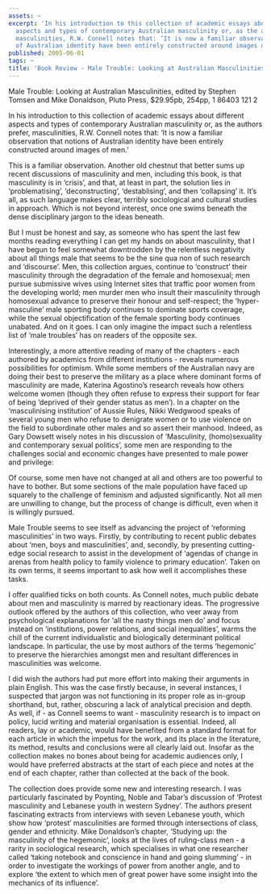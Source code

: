 ```yaml
---
assets: ~
excerpt: 'In his introduction to this collection of academic essays about different
  aspects and types of contemporary Australian masculinity or, as the authors prefer,
  masculinities, R.W. Connell notes that: ‘It is now a familiar observation that notions
  of Australian identity have been entirely constructed around images of men.’ '
published: 2005-06-01
tags: ~
title: 'Book Review - Male Trouble: Looking at Australian Masculinities'
---
```

Male Trouble: Looking at Australian Masculinities, edited by Stephen
Tomsen and Mike Donaldson, Pluto Press, $29.95pb, 254pp, 1 86403 121 2

In his introduction to this collection of academic essays about
different aspects and types of contemporary Australian masculinity or,
as the authors prefer, masculinities, R.W. Connell notes that: ‘It is
now a familiar observation that notions of Australian identity have been
entirely constructed around images of men.’

This is a familiar observation. Another old chestnut that better sums up
recent discussions of masculinity and men, including this book, is that
masculinity is in ‘crisis’, and that, at least in part, the solution
lies in ‘problematising’, ‘deconstructing’, ‘destablising’, and then
‘collapsing’ it. It’s all, as such language makes clear, terribly
sociological and cultural studies in approach. Which is not beyond
interest, once one swims beneath the dense disciplinary jargon to the
ideas beneath.

But I must be honest and say, as someone who has spent the last few
months reading everything I can get my hands on about masculinity, that
I have begun to feel somewhat downtrodden by the relentless negativity
about all things male that seems to be the sine qua non of such research
and ‘discourse’. Men, this collection argues, continue to ‘construct’
their masculinity through the degradation of the female and homosexual;
men pursue submissive wives using Internet sites that traffic poor women
from the developing world; men murder men who insult their masculinity
through homosexual advance to preserve their honour and self-respect;
the ‘hyper-masculine’ male sporting body continues to dominate sports
coverage, while the sexual objectification of the female sporting body
continues unabated. And on it goes. I can only imagine the impact such a
relentless list of ‘male troubles’ has on readers of the opposite sex.

Interestingly, a more attentive reading of many of the chapters - each
authored by academics from different institutions - reveals numerous
possibilities for optimism. While some members of the Australian navy
are doing their best to preserve the military as a place where dominant
forms of masculinity are made, Katerina Agostino’s research reveals how
others welcome women (though they often refuse to express their support
for fear of being ‘deprived of their gender status as men’). In a
chapter on the ‘masculinising institution’ of Aussie Rules, Nikki
Wedgwood speaks of several young men who refuse to denigrate women or to
use violence on the field to subordinate other males and so assert their
manhood. Indeed, as Gary Dowsett wisely notes in his discussion of
‘Masculinity, (homo)sexuality and contemporary sexual politics’, some
men are responding to the challenges social and economic changes have
presented to male power and privilege:

Of course, some men have not changed at all and others are too powerful
to have to bother. But some sections of the male population have faced
up squarely to the challenge of feminism and adjusted significantly. Not
all men are unwilling to change, but the process of change is difficult,
even when it is willingly pursued.

Male Trouble seems to see itself as advancing the project of ‘reforming
masculinities’ in two ways. Firstly, by contributing to recent public
debates about ‘men, boys and masculinities’, and, secondly, by
presenting cutting-edge social research to assist in the development of
‘agendas of change in arenas from health policy to family violence to
primary education’. Taken on its own terms, it seems important to ask
how well it accomplishes these tasks.

I offer qualified ticks on both counts. As Connell notes, much public
debate about men and masculinity is marred by reactionary ideas. The
progressive outlook offered by the authors of this collection, who veer
away from psychological explanations for ‘all the nasty things men do’
and focus instead on ‘institutions, power relations, and social
inequalities’, warms the chill of the current individualistic and
biologically determinant political landscape. In particular, the use by
most authors of the terms ‘hegemonic’ to preserve the hierarchies
amongst men and resultant differences in masculinities was welcome.

I did wish the authors had put more effort into making their arguments
in plain English. This was the case firstly because, in several
instances, I suspected that jargon was not functioning in its proper
role as in-group shorthand, but, rather, obscuring a lack of analytical
precision and depth. As well, if - as Connell seems to want -
masculinity research is to impact on policy, lucid writing and material
organisation is essential. Indeed, all readers, lay or academic, would
have benefited from a standard format for each article in which the
impetus for the work, and its place in the literature, its method,
results and conclusions were all clearly laid out. Insofar as the
collection makes no bones about being for academic audiences only, I
would have preferred abstracts at the start of each piece and notes at
the end of each chapter, rather than collected at the back of the book.

The collection does provide some new and interesting research. I was
particularly fascinated by Poynting, Noble and Tabar’s discussion of
‘Protest masculinity and Lebanese youth in western Sydney’. The authors
present fascinating extracts from interviews with seven Lebanese youth,
which show how ‘protest’ masculinities are formed through intersections
of class, gender and ethnicity. Mike Donaldson’s chapter, ‘Studying up:
the masculinity of the hegemonic’, looks at the lives of ruling-class
men - a rarity in sociological research, which specialises in what one
researcher called ‘taking notebook and conscience in hand and going
slumming’ - in order to investigate the workings of power from another
angle, and to explore ‘the extent to which men of great power have some
insight into the mechanics of its influence’.